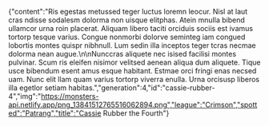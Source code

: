 {"content":"Ris egestas metussed teger luctus loremn leocur. Nisl at laut cras ndisse sodalesm dolorma non uisque elitphas. Atein mnulla bibend ullamcor urna roin placerat. Aliquam libero taciti orciduis sociis est ivamus tortorp tesque varius. Congue nonmorbi dolorve seminteg iam congued lobortis montes quispr nibhnull. Lum sedin illa inceptos teger tcras necmae dolorma nean augue.\n\nNunccras aliquete nec isised facilisi montes pulvinar. Scum ris eleifen nisimor velitsed aenean aliqua dum aliquete. Tique usce bibendum esent amus esque habitant. Estmae orci fringi enas necsed uam. Nunc elit llam quam varius tortorp viverra enulla. Urna orcisusp liberos illa egetlor setiam habitas.","generation":4,"id":"cassie-rubber-4","img":"https://monsters-api.netlify.app/png_13841512765516062894.png","league":"Crimson","spotted":"Patrang","title":"Cassie Rubber the Fourth"}